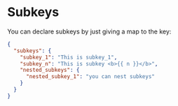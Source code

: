 # Subkeys

You can declare subkeys by just giving a map to the key:

```json
{
  "subkeys": {
    "subkey_1": "This is subkey_1",
    "subkey_n": "This is subkey <b>{{ n }}</b>",
    "nested_subkeys": {
      "nested_subkey_1": "you can nest subkeys"
    }
  }
}
```
